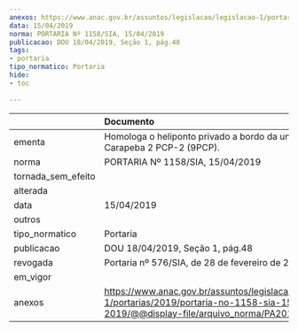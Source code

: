 ```yaml
---
anexos: https://www.anac.gov.br/assuntos/legislacao/legislacao-1/portarias/2019/portaria-no-1158-sia-15-04-2019/@@display-file/arquivo_norma/PA2019-1158.pdf
data: 15/04/2019
norma: PORTARIA Nº 1158/SIA, 15/04/2019
publicacao: DOU 18/04/2019, Seção 1, pág.48
tags:
- portaria
tipo_normatico: Portaria
hide: 
- toc 
 
---
```


|                    | Documento                                                                                                                                            |
|:-------------------|:-----------------------------------------------------------------------------------------------------------------------------------------------------|
| ementa             | Homologa o heliponto privado a bordo da unidade Carapeba 2 PCP-2 (9PCP).                                                                             |
| norma              | PORTARIA Nº 1158/SIA, 15/04/2019                                                                                                                     |
| tornada_sem_efeito |                                                                                                                                                      |
| alterada           |                                                                                                                                                      |
| data               | 15/04/2019                                                                                                                                           |
| outros             |                                                                                                                                                      |
| tipo_normatico     | Portaria                                                                                                                                             |
| publicacao         | DOU 18/04/2019, Seção 1, pág.48                                                                                                                      |
| revogada           | Portaria nº 576/SIA, de 28 de fevereiro de 2020.                                                                                                     |
| em_vigor           |                                                                                                                                                      |
| anexos             | https://www.anac.gov.br/assuntos/legislacao/legislacao-1/portarias/2019/portaria-no-1158-sia-15-04-2019/@@display-file/arquivo_norma/PA2019-1158.pdf |